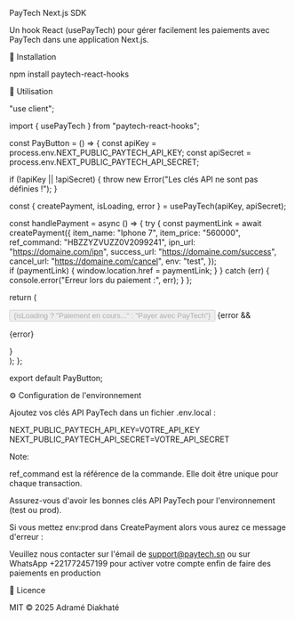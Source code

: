 PayTech Next.js SDK

Un hook React (usePayTech) pour gérer facilement les paiements avec PayTech dans une application Next.js.

🚀 Installation

npm install paytech-react-hooks

📌 Utilisation


"use client";

import { usePayTech } from "paytech-react-hooks";

const PayButton = () => {
  const apiKey = process.env.NEXT_PUBLIC_PAYTECH_API_KEY;
  const apiSecret = process.env.NEXT_PUBLIC_PAYTECH_API_SECRET;

  if (!apiKey || !apiSecret) {
    throw new Error("Les clés API ne sont pas définies !");
  }
  
  const { createPayment, isLoading, error } = usePayTech(apiKey, apiSecret);

  const handlePayment = async () => {
    try {
      const paymentLink = await createPayment({
        item_name: "Iphone 7",
        item_price: "560000",
        ref_command: "HBZZYZVUZZ0V2099241",
        ipn_url: "https://domaine.com/ipn",
        success_url: "https://domaine.com/success",
        cancel_url: "https://domaine.com/cancel",
        env: "test",
      });  
      if (paymentLink) {
        window.location.href = paymentLink;
      }
    } catch (err) {
      console.error("Erreur lors du paiement :", err);
    }
  };

  return (
    <div>
      <button onClick={handlePayment} disabled={isLoading}>
        {isLoading ? "Paiement en cours..." : "Payer avec PayTech"}
      </button>
      {error && <p className="text-[#FF0000]">{error}</p>}
    </div>
  );
};

export default PayButton;

⚙️ Configuration de l'environnement

Ajoutez vos clés API PayTech dans un fichier .env.local :

NEXT_PUBLIC_PAYTECH_API_KEY=VOTRE_API_KEY
NEXT_PUBLIC_PAYTECH_API_SECRET=VOTRE_API_SECRET

Note:

ref_command est la référence de la commande. Elle doit être unique pour chaque transaction.

Assurez-vous d'avoir les bonnes clés API PayTech pour l'environnement (test ou prod).

Si vous mettez env:prod dans CreatePayment alors vous aurez ce message d'erreur : 

Veuillez nous contacter sur l'émail de support@paytech.sn ou sur WhatsApp +221772457199 pour activer votre compte enfin de faire des paiements en production


📜 Licence

MIT © 2025 Adramé Diakhaté